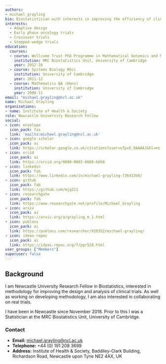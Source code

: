 ```yaml
---
authors:
- michael_grayling
bio: Biostatistician with interests in improving the efficiency of clinical research, particularly through the use of novel design and analysis methodology.
interests:
  - Adaptive design
  - Early phase oncology trials
  - Crossover trials
  - Stepped-wedge trials
education:
  courses:
  - course: Wellcome Trust PhD Programme in Mathematical Genomics and Medicine
    institution: MRC Biostatistics Unit, University of Cambridge
    year: 2012-16
  - course: Systems Biology MSci
    institution: University of Cambridge
    year: 2011-12
  - course: Mathematics BA (Hons)
    institution: University of Cambridge
    year: 2008-11
email: "michael.grayling@ncl.ac.uk"
name: Michael Grayling
organizations:
- name: Institute of Health & Society
role: Newcastle University Research Fellow
social:
- icon: envelope
  icon_pack: fas
  link: 'mailto:michael.grayling@ncl.ac.uk'
- icon: google-scholar
  icon_pack: ai
  link: https://scholar.google.co.uk/citations?user=ofpvE_8AAAAJ&hl=en
- icon: orcid
  icon_pack: ai
  link: https://orcid.org/0000-0002-0680-6668
- icon: linkedin
  icon_pack: fab
  link: https://www.linkedin.com/in/michael-grayling-736433b0/
- icon: github
  icon_pack: fab
  link: https://github.com/mjg211
- icon: researchgate
  icon_pack: fab
  link: https://www.researchgate.net/profile/Michael_Grayling
- icon: arxiv
  icon_pack: ai
  link: https://arxiv.org/a/grayling_m_1.html
- icon: publons
  icon_pack: ai
  link: https://publons.com/researcher/920352/michael-grayling/
- icon: ideas-repec
  icon_pack: ai
  link: https://ideas.repec.org/f/pgr528.html
user_groups: ["Members"]
superuser: false
---
```


## Background

I am Newcastle University Research Fellow in Biostatistics, interested in methodology for improving the design and analysis of clinical trials. As well as working on developing methodology, I am also interested in collaborating on real trials.

I have been in Newcastle since November 2018. Prior to this I was a Statistician at the MRC Biostatistics Unit, University of Cambridge.

### Contact

- __Email:__ [michael.grayling@ncl.ac.uk](mailto:michael.grayling@ncl.ac.uk)
- __Telephone:__ +44 (0) 191 208 3699
- __Address:__ Institute of Health & Society, Baddiley-Clark Building, Richardson Road, Newcastle upon Tyne NE2 4AX, UK
